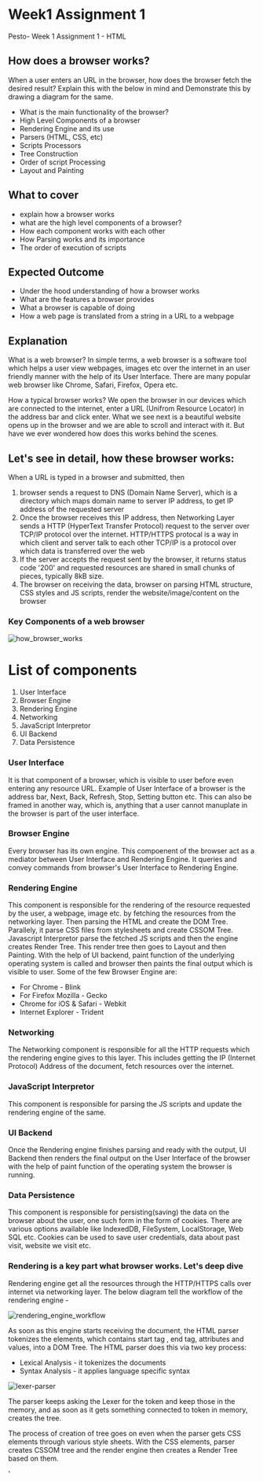 # Week1 Assignment 1

Pesto- Week 1 Assignment 1 - HTML

## How does a browser works?

When a user enters an URL in the browser, how does the browser fetch the desired result? Explain this with the below in mind and Demonstrate this by drawing a diagram for the same.
- What is the main functionality of the browser?
- High Level Components of a browser
- Rendering Engine and its use
- Parsers (HTML, CSS, etc)
- Scripts Processors
- Tree Construction
- Order of script Processing
- Layout and Painting

## What to cover
- explain how a browser works
- what are the high level components of a browser?
- How each component works with each other
- How Parsing works and its importance
- The order of execution of scripts

## Expected Outcome
- Under the hood understanding of how a browser works
- What are the features a browser provides
- What a browser is capable of doing
- How a web page is translated from a string in a URL to a webpage


## Explanation
What is a web browser? 
In simple terms, a web browser is a software tool which helps a user view webpages, images etc over the internet in an user friendly manner with the help of its User Interface.
There are many popular web browser like Chrome, Safari, Firefox, Opera etc. 

How a typical browser works?
We open the browser in our devices which are connected to the internet, enter a URL (Unifrom Resource Locator) in the address bar and click enter. What we see next is a beautiful website opens up in the browser and we are able to scroll and interact with it. But have we ever wondered how does this works behind the scenes.

## Let's see in detail, how these browser works:
When a URL is typed in a browser and submitted, then 
1. browser sends a request to DNS (Domain Name Server), which is a directory which maps domain name to server IP address, to get IP address of the requested server
2. Once the browser receives this IP address, then Networking Layer sends a HTTP (HyperText Transfer Protocol) request to the server over TCP/IP protocol over the internet.
HTTP/HTTPS protocal is a way in which client and server talk to each other
TCP/IP is a protocol over which data is transferred over the web
3. If the server accepts the request sent by the browser, it returns status code '200' and requested resources are shared in small chunks of pieces, typically 8kB size.
4. The browser on receiving the data, browser on parsing HTML structure, CSS styles and JS scripts, render the website/image/content on the browser

### Key Components of a web browser
![how_browser_works](https://user-images.githubusercontent.com/15044489/180613823-fad90d34-4e0a-4e1d-a543-b9dc412e5fde.png)

# List of components
1. User Interface
2. Browser Engine
3. Rendering Engine
4. Networking
5. JavaScript Interpretor
6. UI Backend
7. Data Persistence

### User Interface
It is that component of a browser, which is visible to user before even entering any resource URL. Example of User Interface of a browser is the address bar, Next, Back, Refresh, Stop, Setting button etc. This can also be framed in another way, which is, anything that a user cannot manuplate in the browser is part of the user interface.

### Browser Engine
Every browser has its own engine. This compoenent of the browser act as a mediator between User Interface and Rendering Engine. It queries and convey commands from browser's User Interface to Rendering Engine.

### Rendering Engine
This component is responsible for the rendering of the resource requested by the user, a webpage, image etc. by fetching the resources from the networking layer. Then parsing the HTML and create the DOM Tree. Parallely, it parse CSS files from stylesheets and create CSSOM Tree. Javascript Interpretor parse the fetched JS scripts and then the engine creates Render Tree. This render tree then goes to Layout and then Painting. With the help of UI backend, paint function of the underlying operating system is called and browser then paints the final output which is visible to user.
Some of the few Browser Engine are:
- For Chrome - Blink
- For Firefox Mozilla - Gecko
- Chrome for iOS & Safari - Webkit
- Internet Explorer - Trident

### Networking
The Networking component is responsible for all the HTTP requests which the rendering engine gives to this layer. This includes getting the IP (Internet Protocol) Address of the document, fetch resources over the internet.

### JavaScript Interpretor
This component is responsible for parsing the JS scripts and update the rendering engine of the same.

### UI Backend
Once the Rendering engine finishes parsing and ready with the output, UI Backend then renders the final output on the User Interface of the browser with the help of paint function of the operating system the browser is running.

### Data Persistence
This component is responsible for persisting(saving) the data on the browser about the user, one such form in the form of cookies. There are various options available like IndexedDB, FileSystem, LocalStorage, Web SQL etc. Cookies can be used to save user credentials, data about past visit, website we visit etc.


### Rendering is a key part what browser works. Let's deep dive
Rendering engine get all the resources through the HTTP/HTTPS calls over internet via networking layer. The below diagram tell the workflow of the rendering engine - 

![rendering_engine_workflow](https://user-images.githubusercontent.com/15044489/180613828-9bc514bb-6381-4b53-86fa-249a3a469d67.png)

As soon as this engine starts receiving the document, the HTML parser tokenizes the elements, which contains start tag , end tag, attributes and values, into a DOM Tree. The HTML parser does this via two key process:
- Lexical Analysis - it tokenizes the documents
- Syntax Analysis - it applies language specific syntax

![lexer-parser](https://user-images.githubusercontent.com/15044489/180613827-d849e1ea-56b5-4106-8c96-f805ff8b3e60.png)

The parser keeps asking the Lexer for the token and keep those in the memory, and as soon as it gets something connected to token in memory, creates the tree.

The process of creation of tree goes on even when the parser gets CSS elements through various style sheets. With the CSS elements, parser creates CSSOM tree and the render engine then creates a Render Tree based on them. 

'<script/>' tag can block the parsing of HTML and stop the rendering process, if 'async' or 'defer' attribute not mentioned. JS interpretation is done during compile time or whenever a parser is invoked. Please see the image below:

![script_updating_token](https://user-images.githubusercontent.com/15044489/180613829-e3eac23e-ea9f-44f6-9639-8c0f5e2861f2.png)

Now the rendering engine with the help of both DOM and CSSOM, creates a Render Tree. This then go through a process of 'Layout'. It is during this process, the exact size and location of a node is assigned to create the desired output.

The next stage is 'Painting' - the render tree will be traversed and each node will be painted using the UI Backend layer.

### Credits
- https://web.dev/howbrowserswork/
- https://www.youtube.com/watch?v=SmE4OwHztCc&ab_channel=JSConf
- https://www.youtube.com/watch?v=0IsQqJ7pwhw&t=2s&ab_channel=JSConf


